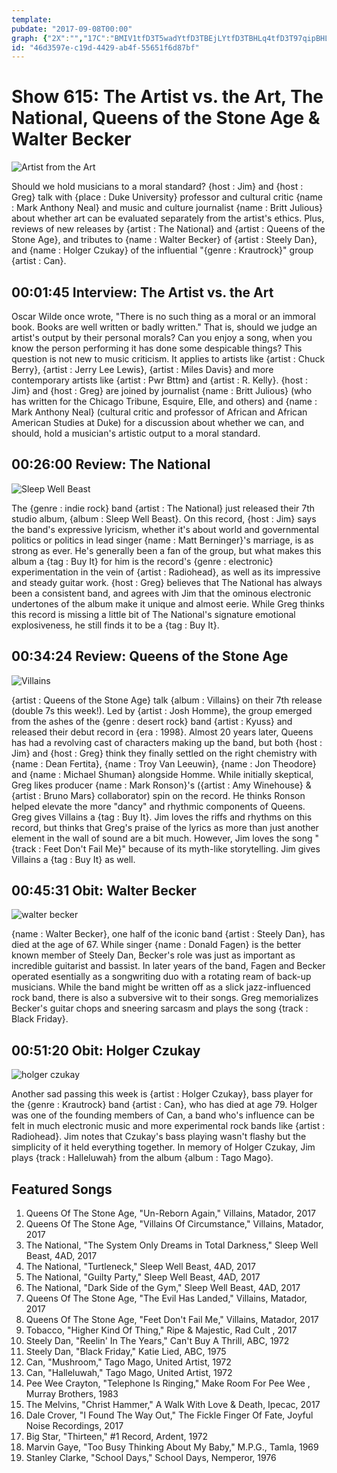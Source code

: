 ```yaml
---
template: 
pubdate: "2017-09-08T00:00"
graph: {"2X":"","17C":"BMIV1tfD3T5wadYtfD3TBEjLYtfD3TBHLq4tfD3T97qipBHLq497qipX6cfd97qipBHm1G","1LC":"ahGfVobRiD31go9obRiD97qipahGfV97qipX6cfd97qipBHm1G","23V":"","2DK":""}
id: "46d3597e-c19d-4429-ab4f-55651f6d87bf"
---
```






# Show 615: The Artist vs. the Art, The National, Queens of the Stone Age & Walter Becker

![Artist from the Art](https://static.soundopinions.org/images/2017/artandartist_web.jpg)

Should we hold musicians to a moral standard? {host : Jim} and {host : Greg} talk with {place : Duke University} professor and cultural critic {name : Mark Anthony Neal} and music and culture journalist {name : Britt Julious} about whether art can be evaluated separately from the artist's ethics. Plus, reviews of new releases by {artist : The National} and {artist : Queens of the Stone Age}, and tributes to {name : Walter Becker} of {artist : Steely Dan}, and {name : Holger Czukay} of the influential "{genre : Krautrock}" group {artist : Can}.



## 00:01:45 Interview: The Artist vs. the Art

Oscar Wilde once wrote,  "There is no such thing as a moral or an immoral book. Books are well written or badly written." That is, should we judge an artist's output by their personal morals? Can you enjoy a song, when you know the person performing it has done some despicable things? This question is not new to music criticism. It applies to artists like {artist : Chuck Berry}, {artist : Jerry Lee Lewis}, {artist : Miles Davis} and more contemporary artists like {artist : Pwr Bttm} and {artist : R. Kelly}. {host : Jim} and {host : Greg} are joined by journalist {name : Britt Julious} (who has written for the Chicago Tribune, Esquire, Elle, and others) and {name : Mark Anthony Neal} (cultural critic and professor of African and African American Studies at Duke) for a discussion about whether we can, and should, hold a musician's artistic output to a moral standard.



## 00:26:00 Review: The National

![Sleep Well Beast](https://static.soundopinions.org/assets/615/17C0.jpg)

The {genre : indie rock} band {artist : The National} just released their 7th studio album, {album : Sleep Well Beast}. On this record, {host : Jim} says the band's expressive lyricism, whether it's about world and governmental politics or politics in lead singer {name : Matt Berninger}'s marriage, is as strong as ever. He's generally been a fan of the group, but what makes this album a {tag : Buy It} for him is the record's {genre : electronic} experimentation in the vein of {artist : Radiohead}, as well as its impressive and steady guitar work. {host : Greg} believes that The National has always been a consistent band, and agrees with Jim that the ominous electronic undertones of the album make it unique and almost eerie. While Greg thinks this record is missing a little bit of The National's signature emotional explosiveness, he still finds it to be a {tag : Buy It}.



## 00:34:24 Review: Queens of the Stone Age

![Villains](https://static.soundopinions.org/assets/615/1LC0.jpg)

{artist : Queens of the Stone Age} talk {album : Villains} on their 7th release (double 7s this week!). Led by {artist : Josh Homme}, the group emerged from the ashes of the {genre : desert rock} band {artist : Kyuss} and released their debut record in {era : 1998}. Almost 20 years later, Queens has had a revolving cast of characters making up the band, but both {host : Jim} and {host : Greg} think they finally settled on the right chemistry with {name : Dean Fertita}, {name : Troy Van Leeuwin}, {name : Jon Theodore} and {name : Michael Shuman} alongside Homme. While initially skeptical, Greg likes producer {name : Mark Ronson}'s ({artist : Amy Winehouse} & {artist : Bruno Mars} collaborator) spin on the record. He thinks Ronson helped elevate the more "dancy" and rhythmic components of Queens. Greg gives Villains a {tag : Buy It}. Jim loves the riffs and rhythms on this record, but thinks that Greg's praise of the lyrics as more than just another element in the wall of sound are a bit much. However, Jim loves the song "{track : Feet Don't Fail Me}" because of its myth-like storytelling. Jim gives Villains a {tag : Buy It} as well.



## 00:45:31 Obit: Walter Becker

![walter becker](https://static.soundopinions.org/assets/615/23V0.jpg)

{name : Walter Becker}, one half of the iconic band {artist : Steely Dan}, has died at the age of 67. While singer {name : Donald Fagen} is the better known member of Steely Dan, Becker's role was just as important as incredible guitarist and bassist. In later years of the band, Fagen and Becker operated esentially as a songwriting duo with a rotating ream of back-up musicians. While the band might be written off as a slick jazz-influenced rock band, there is also a subversive wit to their songs. Greg memorializes Becker's guitar chops and sneering sarcasm and plays the song {track : Black Friday}.



## 00:51:20 Obit: Holger Czukay

![holger czukay](https://static.soundopinions.org/assets/615/2DK0.jpg)

Another sad passing this week is {artist : Holger Czukay}, bass player for the {genre : Krautrock} band {artist : Can}, who has died at age 79. Holger was one of the founding members of Can, a band who's influence can be felt in much electronic music and more experimental rock bands like {artist : Radiohead}. Jim notes that Czukay's bass playing wasn't flashy but the simplicity of it held everything together. In memory of Holger Czukay, Jim plays {track : Halleluwah} from the album {album : Tago Mago}.



## Featured Songs

1. Queens Of The Stone Age, "Un-Reborn Again," Villains, Matador, 2017
2. Queens Of The Stone Age, "Villains Of Circumstance," Villains, Matador, 2017
3. The National, "The System Only Dreams in Total Darkness," Sleep Well Beast, 4AD, 2017
4. The National, "Turtleneck," Sleep Well Beast, 4AD, 2017
5. The National, "Guilty Party," Sleep Well Beast, 4AD, 2017
6. The National, "Dark Side of the Gym," Sleep Well Beast, 4AD, 2017
7. Queens Of The Stone Age, "The Evil Has Landed," Villains, Matador, 2017
8. Queens Of The Stone Age, "Feet Don't Fail Me," Villains, Matador, 2017
9. Tobacco, "Higher Kind Of Thing," Ripe & Majestic, Rad Cult , 2017
10. Steely Dan, "Reelin' In The Years," Can't Buy A Thrill, ABC, 1972
11. Steely Dan, "Black Friday," Katie Lied, ABC, 1975
12. Can, "Mushroom," Tago Mago, United Artist, 1972
13. Can, "Halleluwah," Tago Mago, United Artist, 1972
14. Pee Wee Crayton, "Telephone Is Ringing," Make Room For Pee Wee , Murray Brothers, 1983
15. The Melvins, "Christ Hammer," A Walk With Love & Death, Ipecac, 2017
16. Dale Crover, "I Found The Way Out," The Fickle Finger Of Fate, Joyful Noise Recordings, 2017
17. Big Star, "Thirteen," #1 Record, Ardent, 1972
18. Marvin Gaye, "Too Busy Thinking About My Baby," M.P.G., Tamla, 1969
19. Stanley Clarke, "School Days," School Days, Nemperor, 1976